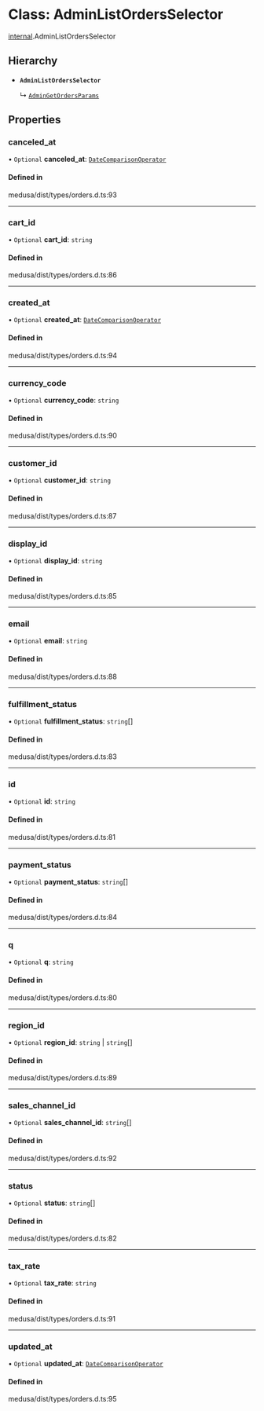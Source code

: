 # Class: AdminListOrdersSelector

[internal](../modules/internal-14.md).AdminListOrdersSelector

## Hierarchy

- **`AdminListOrdersSelector`**

  ↳ [`AdminGetOrdersParams`](internal-14.AdminGetOrdersParams.md)

## Properties

### canceled\_at

• `Optional` **canceled\_at**: [`DateComparisonOperator`](internal-2.DateComparisonOperator.md)

#### Defined in

medusa/dist/types/orders.d.ts:93

___

### cart\_id

• `Optional` **cart\_id**: `string`

#### Defined in

medusa/dist/types/orders.d.ts:86

___

### created\_at

• `Optional` **created\_at**: [`DateComparisonOperator`](internal-2.DateComparisonOperator.md)

#### Defined in

medusa/dist/types/orders.d.ts:94

___

### currency\_code

• `Optional` **currency\_code**: `string`

#### Defined in

medusa/dist/types/orders.d.ts:90

___

### customer\_id

• `Optional` **customer\_id**: `string`

#### Defined in

medusa/dist/types/orders.d.ts:87

___

### display\_id

• `Optional` **display\_id**: `string`

#### Defined in

medusa/dist/types/orders.d.ts:85

___

### email

• `Optional` **email**: `string`

#### Defined in

medusa/dist/types/orders.d.ts:88

___

### fulfillment\_status

• `Optional` **fulfillment\_status**: `string`[]

#### Defined in

medusa/dist/types/orders.d.ts:83

___

### id

• `Optional` **id**: `string`

#### Defined in

medusa/dist/types/orders.d.ts:81

___

### payment\_status

• `Optional` **payment\_status**: `string`[]

#### Defined in

medusa/dist/types/orders.d.ts:84

___

### q

• `Optional` **q**: `string`

#### Defined in

medusa/dist/types/orders.d.ts:80

___

### region\_id

• `Optional` **region\_id**: `string` \| `string`[]

#### Defined in

medusa/dist/types/orders.d.ts:89

___

### sales\_channel\_id

• `Optional` **sales\_channel\_id**: `string`[]

#### Defined in

medusa/dist/types/orders.d.ts:92

___

### status

• `Optional` **status**: `string`[]

#### Defined in

medusa/dist/types/orders.d.ts:82

___

### tax\_rate

• `Optional` **tax\_rate**: `string`

#### Defined in

medusa/dist/types/orders.d.ts:91

___

### updated\_at

• `Optional` **updated\_at**: [`DateComparisonOperator`](internal-2.DateComparisonOperator.md)

#### Defined in

medusa/dist/types/orders.d.ts:95
